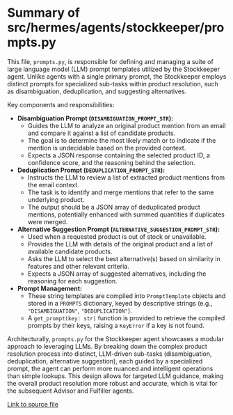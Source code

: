 # Summary of src/hermes/agents/stockkeeper/prompts.py

This file, `prompts.py`, is responsible for defining and managing a suite of large language model (LLM) prompt templates utilized by the Stockkeeper agent. Unlike agents with a single primary prompt, the Stockkeeper employs distinct prompts for specialized sub-tasks within product resolution, such as disambiguation, deduplication, and suggesting alternatives.

Key components and responsibilities:
-   **Disambiguation Prompt (`DISAMBIGUATION_PROMPT_STR`):**
    -   Guides the LLM to analyze an original product mention from an email and compare it against a list of candidate products.
    -   The goal is to determine the most likely match or to indicate if the mention is undecidable based on the provided context.
    -   Expects a JSON response containing the selected product ID, a confidence score, and the reasoning behind the selection.
-   **Deduplication Prompt (`DEDUPLICATION_PROMPT_STR`):**
    -   Instructs the LLM to review a list of extracted product mentions from the email context.
    -   The task is to identify and merge mentions that refer to the same underlying product.
    -   The output should be a JSON array of deduplicated product mentions, potentially enhanced with summed quantities if duplicates were merged.
-   **Alternative Suggestion Prompt (`ALTERNATIVE_SUGGESTION_PROMPT_STR`):**
    -   Used when a requested product is out of stock or unavailable.
    -   Provides the LLM with details of the original product and a list of available candidate products.
    -   Asks the LLM to select the best alternative(s) based on similarity in features and other relevant criteria.
    -   Expects a JSON array of suggested alternatives, including the reasoning for each suggestion.
-   **Prompt Management:**
    -   These string templates are compiled into `PromptTemplate` objects and stored in a `PROMPTS` dictionary, keyed by descriptive strings (e.g., `"DISAMBIGUATION"`, `"DEDUPLICATION"`).
    -   A `get_prompt(key: str)` function is provided to retrieve the compiled prompts by their keys, raising a `KeyError` if a key is not found.

Architecturally, `prompts.py` for the Stockkeeper agent showcases a modular approach to leveraging LLMs. By breaking down the complex product resolution process into distinct, LLM-driven sub-tasks (disambiguation, deduplication, alternative suggestion), each guided by a specialized prompt, the agent can perform more nuanced and intelligent operations than simple lookups. This design allows for targeted LLM guidance, making the overall product resolution more robust and accurate, which is vital for the subsequent Advisor and Fulfiller agents.

[Link to source file](../../../../src/hermes/agents/stockkeeper/prompts.py) 